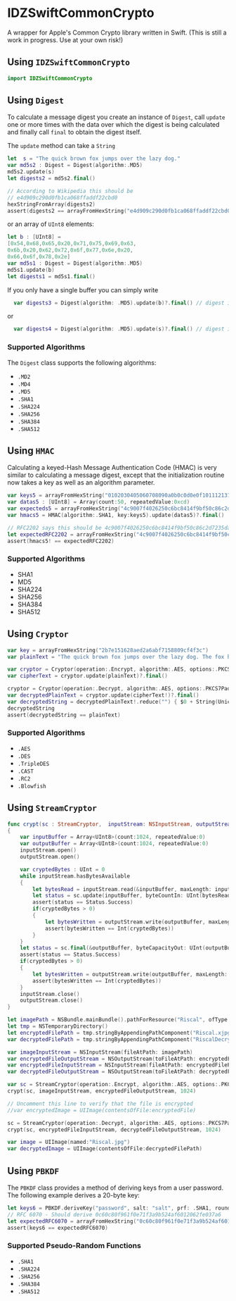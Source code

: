 IDZSwiftCommonCrypto
====================

A wrapper for Apple's Common Crypto library written in Swift. (This is still a work in progress. Use at your own risk!)

Using `IDZSwiftCommonCrypto`
----------------------------
```swift
import IDZSwiftCommonCrypto
```
Using `Digest`
--------------

To calculate a message digest you create an instance of `Digest`, call `update` one or more times with the data over which the digest is being calculated and finally call `final` to obtain the digest itself.

The `update` method can take a `String`
```swift
let  s = "The quick brown fox jumps over the lazy dog."
var md5s2 : Digest = Digest(algorithm:.MD5)
md5s2.update(s)
let digests2 = md5s2.final()

// According to Wikipedia this should be
// e4d909c290d0fb1ca068ffaddf22cbd0
hexStringFromArray(digests2)
assert(digests2 == arrayFromHexString("e4d909c290d0fb1ca068ffaddf22cbd0"))
```
or an array of `UInt8` elements:
```swift
let b : [UInt8] = 
[0x54,0x68,0x65,0x20,0x71,0x75,0x69,0x63,
0x6b,0x20,0x62,0x72,0x6f,0x77,0x6e,0x20,
0x66,0x6f,0x78,0x2e]
var md5s1 : Digest = Digest(algorithm:.MD5)
md5s1.update(b)
let digests1 = md5s1.final()
```

If you only have a single buffer you can simply write
```swift
  var digests3 = Digest(algorithm: .MD5).update(b)?.final() // digest is of type [UInt8]?
```
or 
```swift
  var digests4 = Digest(algorithm: .MD5).update(s)?.final() // digest is of type [UInt8]?
```

### Supported Algorithms
The `Digest` class supports the following algorithms:

* `.MD2` 
* `.MD4` 
* `.MD5` 
* `.SHA1` 
* `.SHA224` 
* `.SHA256`
* `.SHA384`
* `.SHA512`

Using `HMAC`
------------

Calculating a keyed-Hash Message Authentication Code (HMAC) is very similar to calculating a message digest, except that the initialization routine now takes a key as well as an algorithm parameter.

```swift
var keys5 = arrayFromHexString("0102030405060708090a0b0c0d0e0f10111213141516171819")
var datas5 : [UInt8] = Array(count:50, repeatedValue:0xcd)
var expecteds5 = arrayFromHexString("4c9007f4026250c6bc8414f9bf50c86c2d7235da")
var hmacs5 = HMAC(algorithm:.SHA1, key:keys5).update(datas5)?.final()

// RFC2202 says this should be 4c9007f4026250c6bc8414f9bf50c86c2d7235da
let expectedRFC2202 = arrayFromHexString("4c9007f4026250c6bc8414f9bf50c86c2d7235da")
assert(hmacs5! == expectedRFC2202)
```
### Supported Algorithms
* SHA1
* MD5
* SHA224
* SHA256
* SHA384
* SHA512

## Using `Cryptor`

```swift
var key = arrayFromHexString("2b7e151628aed2a6abf7158809cf4f3c")
var plainText = "The quick brown fox jumps over the lazy dog. The fox has more or less had it at this point."

var cryptor = Cryptor(operation:.Encrypt, algorithm:.AES, options:.PKCS7Padding, key:key, iv:Array<UInt8>())
var cipherText = cryptor.update(plainText)?.final()

cryptor = Cryptor(operation:.Decrypt, algorithm:.AES, options:.PKCS7Padding, key:key, iv:Array<UInt8>())
var decryptedPlainText = cryptor.update(cipherText!)?.final()
var decryptedString = decryptedPlainText!.reduce("") { $0 + String(UnicodeScalar($1)) }
decryptedString
assert(decryptedString == plainText)
```

### Supported Algorithms
* `.AES`
* `.DES` 
* `.TripleDES` 
* `.CAST` 
* `.RC2` 
* `.Blowfish`

## Using `StreamCryptor`

```swift
func crypt(sc : StreamCryptor,  inputStream: NSInputStream, outputStream: NSOutputStream, bufferSize: Int)
{
    var inputBuffer = Array<UInt8>(count:1024, repeatedValue:0)
    var outputBuffer = Array<UInt8>(count:1024, repeatedValue:0)
    inputStream.open()
    outputStream.open()

    var cryptedBytes : UInt = 0    
    while inputStream.hasBytesAvailable
    {
        let bytesRead = inputStream.read(&inputBuffer, maxLength: inputBuffer.count)
        let status = sc.update(inputBuffer, byteCountIn: UInt(bytesRead), bufferOut: &outputBuffer, byteCapacityOut: UInt(outputBuffer.count), byteCountOut: &cryptedBytes)
        assert(status == Status.Success)
        if(cryptedBytes > 0)
        {
            let bytesWritten = outputStream.write(outputBuffer, maxLength: Int(cryptedBytes))
            assert(bytesWritten == Int(cryptedBytes))
        }
    }
    let status = sc.final(&outputBuffer, byteCapacityOut: UInt(outputBuffer.count), byteCountOut: &cryptedBytes)    
    assert(status == Status.Success)
    if(cryptedBytes > 0)
    {
        let bytesWritten = outputStream.write(outputBuffer, maxLength: Int(cryptedBytes))
        assert(bytesWritten == Int(cryptedBytes))
    }
    inputStream.close()
    outputStream.close()
}

let imagePath = NSBundle.mainBundle().pathForResource("Riscal", ofType:"jpg")!
let tmp = NSTemporaryDirectory()
let encryptedFilePath = tmp.stringByAppendingPathComponent("Riscal.xjpgx")
var decryptedFilePath = tmp.stringByAppendingPathComponent("RiscalDecrypted.jpg")

var imageInputStream = NSInputStream(fileAtPath: imagePath)
var encryptedFileOutputStream = NSOutputStream(toFileAtPath: encryptedFilePath, append:false)
var encryptedFileInputStream = NSInputStream(fileAtPath: encryptedFilePath)
var decryptedFileOutputStream = NSOutputStream(toFileAtPath: decryptedFilePath, append:false)

var sc = StreamCryptor(operation:.Encrypt, algorithm:.AES, options:.PKCS7Padding, key:key, iv:Array<UInt8>())
crypt(sc, imageInputStream, encryptedFileOutputStream, 1024)

// Uncomment this line to verify that the file is encrypted
//var encryptedImage = UIImage(contentsOfFile:encryptedFile)

sc = StreamCryptor(operation:.Decrypt, algorithm:.AES, options:.PKCS7Padding, key:key, iv:Array<UInt8>())
crypt(sc, encryptedFileInputStream, decryptedFileOutputStream, 1024)

var image = UIImage(named:"Riscal.jpg")
var decryptedImage = UIImage(contentsOfFile:decryptedFilePath)
```

## Using `PBKDF` 

The `PBKDF` class provides a method of deriving keys from a user password. 
The following example derives a 20-byte key:

```swift
let keys6 = PBKDF.deriveKey("password", salt: "salt", prf: .SHA1, rounds: 1, derivedKeyLength: 20)
// RFC 6070 - Should derive 0c60c80f961f0e71f3a9b524af6012062fe037a6
let expectedRFC6070 = arrayFromHexString("0c60c80f961f0e71f3a9b524af6012062fe037a6")
assert(keys6 == expectedRFC6070)
```
### Supported Pseudo-Random Functions
* `.SHA1`
* `.SHA224` 
* `.SHA256` 
* `.SHA384` 
* `.SHA512`

